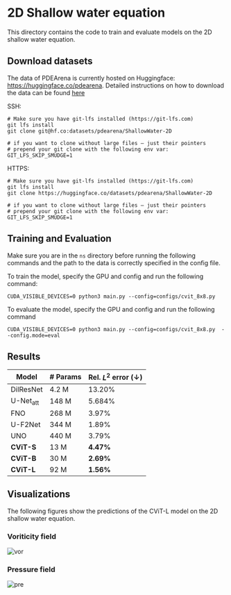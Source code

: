 # 2D Shallow water equation

This directory contains the code to train and evaluate models on the 2D shallow water equation.


## Download datasets

The data of PDEArena is currently hosted on Huggingface: https://huggingface.co/pdearena. 
Detailed instructions on how to download the data can be found [here](https://pdearena.github.io/pdearena/datadownload/)


SSH:
```
# Make sure you have git-lfs installed (https://git-lfs.com)
git lfs install
git clone git@hf.co:datasets/pdearena/ShallowWater-2D

# if you want to clone without large files – just their pointers
# prepend your git clone with the following env var:
GIT_LFS_SKIP_SMUDGE=1
```

HTTPS:
```
# Make sure you have git-lfs installed (https://git-lfs.com)
git lfs install
git clone https://huggingface.co/datasets/pdearena/ShallowWater-2D

# if you want to clone without large files – just their pointers
# prepend your git clone with the following env var:
GIT_LFS_SKIP_SMUDGE=1
```



## Training and Evaluation

Make sure you are in the `ns` directory before running the following commands and the path to the data is correctly specified in the config file.

To train the model,  specify the GPU and config and run the following command:

```CUDA_VISIBLE_DEVICES=0 python3 main.py --config=configs/cvit_8x8.py```

To evaluate the model, specify the GPU and config and run the following command

```CUDA_VISIBLE_DEVICES=0 python3 main.py --config=configs/cvit_8x8.py  --config.mode=eval```


## Results


| **Model**                   | **# Params** | **Rel. $L^2$ error ($\downarrow$)** |
|-----------------------------|--------------|-------------------------------------|
| DilResNet                   | 4.2 M        | 13.20%                              |
| $\text{U-Net}_{\text{att}}$ | 148 M        | 5.684%                              |
| FNO                         | 268 M        | 3.97%                               |
| U-F2Net                     | 344 M        | 1.89%                               |
| UNO                         | 440 M        | 3.79%                               |
| **CViT-S**                  | 13 M         | **4.47%**                           |
| **CViT-B**                  | 30 M         | **2.69%**                           |
| **CViT-L**                  | 92 M         | **1.56%**                           |  


## Visualizations

The following figures show the predictions of the CViT-L model on the 2D shallow water equation.


### Voriticity field

![vor](../figures/swe_vor_pred.png)

### Pressure field

![pre](../figures/swe_pre_pred.png)

